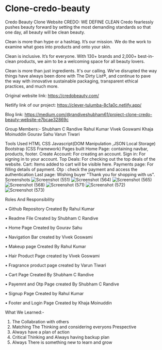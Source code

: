 # Clone-credo-beauty

Credo Beauty Clone Website
CREDO: WE DEFINE CLEAN
Credo fearlessly pushes beauty forward by setting the most demanding standards so that one day, all beauty will be clean beauty.


Clean is more than hype or a hashtag.
It’s our mission. We do the work to examine what goes into products and onto your skin.

Clean is inclusive. It’s for everyone.
With 130+ brands and 2,000+ best-in-clean products, we aim to be a welcoming space for all beauty lovers.

Clean is more than just ingredients. It's our calling.
We’ve disrupted the way things have always been done with The Dirty List®, and continue to pave the way with innovative sustainable packaging, transparent ethical practices, and much more.

Original website link: https://credobeauty.com/

Netlify link of our project: https://clever-tulumba-8c1a0c.netlify.app/

Blog link: https://medium.com/@randiveshubham61/project-clone-credo-beauty-website-e7bcae32869c

Group Members:-
Shubham C Randive
Rahul Kumar
Vivek Goswami
Khaja Moinuddin
Gourav Sahu
Varun Tiwari

Tools Used
HTML
CSS
Javascript(DOM Manipulation ,JSON Local Storage)
Bootstrap (CSS Framework)
Pages built
Home Page: containing navbar, products, footer.
Create Account: For creating an account.
Sign in: For signing in to your account.
Top Deals: For checking out the top deals of the website.
Cart: Items added to cart will be visible here.
Payments page: For filling details of payment.
Otp : check the payment and access the authentication
Last page: Wishing buyer "Thank you for shopping with us".
Screenshots
![Screenshot (551)](https://user-images.githubusercontent.com/57911117/161436594-f3b7dc41-9bfb-438d-ab3c-3fbe12cbe4c6.png)
![Screenshot (564)](https://user-images.githubusercontent.com/57911117/161436611-6afba9ae-a5a1-4db6-b009-125946d3e80d.png)
![Screenshot (565)](https://user-images.githubusercontent.com/57911117/161436617-86a82050-1328-41b4-80cf-d4e7d434d3a8.png)
![Screenshot (568)](https://user-images.githubusercontent.com/57911117/161436620-477e86b3-69ee-4851-8260-21af1a2a9b6a.png)
![Screenshot (571)](https://user-images.githubusercontent.com/57911117/161436622-6e3ee0f7-5172-4f0c-8f6d-68c3bdbbda4b.png)
![Screenshot (572)](https://user-images.githubusercontent.com/57911117/161436623-24ab3ce9-c2f4-48eb-8fe6-8d42de2c0791.png)
![Screenshot (573)](https://user-images.githubusercontent.com/57911117/161436625-ea4ccff0-bc29-49b7-8d2f-6920599f382a.png)

Roles And Responsibility


•	Github Repository Created By Rahul Kumar

•	Readme File Created by Shubham C Randive

•	Home Page Created by Gourav Sahu

•	Navigation Bar created by Vivek Goswami

•	 Makeup page Created By Rahul Kumar

•	 Hair Product Page created by Vivek Goswami

•	 Fragrance product page created by Varun Tiwari

•	Cart Page Created By Shubham C Randive

•	Payemnt and Otp Page created By Shubham C Randive

•	Signup Page Created by Rahul Kumar

•	Footer and Login Page Created by Khaja Moinuddin


What We Learned:-


1. The Collabration with others
2. Matching The Thinking and considering everyons Prespective
3. Always have a plan of action
4. Critical Thinking and Always having backup plan
5. Always There is something new to learn and grow
